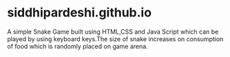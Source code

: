 # siddhipardeshi.github.io

A simple Snake Game built using HTML,CSS and Java Script which can be played by using keyboard keys.The size of snake
increases on consumption of food which is randomly placed on game arena.
